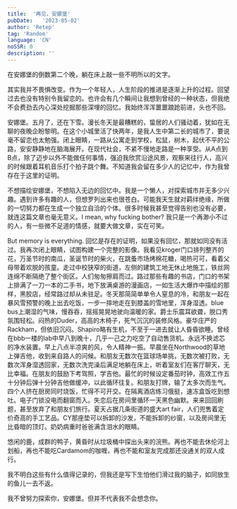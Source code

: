 ```yaml
---
title:  '再见，安娜堡'
pubDate:   '2023-05-02'
author: 'Retep' 
tag: 'Random'
language: 'CN'
noSSR: 0
description: ''
---
```


在安娜堡的倒数第二个晚，躺在床上敲一些不明所以的文字。

其实我并不畏惧改变。作为一个年轻人，人生阶段的推进是逐渐上升的过程。回望过去也没有特别令我留恋的。也许会有几个瞬间让我想到曾经的一种状态，但我绝不会费劲去内心深处挖掘那些深埋的回忆。我始终浑浑噩噩踉跄前进，头也不回。

安娜堡。五月了，还在下雪。漫长冬天是最糟糕的，蛰居的人们骚动着，犹如在无聊的夜晚企盼黎明。在这个小城里活了快两年，是我人生中第二长的城市了，要说毫不留恋也太勉强。闭上眼睛，一路从公寓走到学校，松鼠，树木，起伏不平的公路，安安静静地在脑海展开。在现代社会，不紧不慢地走路是一种享受。从A点到B点，除了迈步以外不能做任何事情，强迫我欣赏沿途风景，观察来往行人，高兴的时候跟着耳机音乐打个拍子跳个舞。不知道我会留在多少人的记忆中，作为我曾存在于这里的证明。

不想描绘安娜堡，不想陷入无边的回忆中。我是一个懒人，对探索城市并无多少兴趣。遇到许多有趣的人，但想罗列出来也很苍白。可能我天生就对羁绊绝缘，所做的一切努力都在生成一个独立自洽的个体。很多时候我甚至觉得告别也没有必要，就连这篇文章也毫无意义。I mean, why fucking bother? 我只是一个再渺小不过的人，有一些微不足道的情感，就要大做文章，实在可笑。

But memory is everything. 回忆是存在的证明，如果没有回忆，那就如同没有活过。我再次闭上眼睛，试图构建一个完整的影像。我看见kroger门口排列整齐的花，万圣节时的南瓜，圣诞节时的柴火，在跳蚤市场烤棉花糖，喝热可可，看着父母带着欢脱的孩童。走过中校狭窄的街道，左侧的建筑工地无休止地施工，铁丝网连绵不断隔绝了整个街区。人们匆匆擦肩而过。路过那些有趣的书店，门口的书架上排满了一刀一本的二手书，地下放满桌游的漫画店，一如生活大爆炸中描绘的那样，黑胶店，经常路过却从未驻足。冬天那简简单单令人窒息的冷，和朋友一起在暴风雪预警的晚上出去吃饭，一步一摔地走在到膝盖的雪地里，浑身湿透。blue bus上潮湿的气味，慢吞吞，摇摇晃晃地驶向温暖的家。爵士乐震耳欲聋，脱口秀氛围轻松。闷热的Duder，高高的木椅子，死气沉沉的装修风格。豪华庄严的Rackham，但依旧沉闷。Shapiro略有生机，不至于一进去就让人昏昏欲睡。曾经在bbb一楼的lab中早八到晚十，几乎一己之力吃空了自动售货机。永远不换滤芯的净水装置。早上八点半凉爽的风，令人精神一振。早晨坐在Northwood的草地上弹吉他，收到来自路人的问候。和朋友无数次在篮球场单挑，无数次被打败，无数次浑身湿透回家，无数次洗完澡后满足地躺在床上，听着室友们在客厅聊天，无比幸福。在朋友的鼓励下考驾照，学吉他。最忙的时候设定番茄时钟，高效工作五十分钟后弹十分钟吉他做缓冲，以此循环往复。和朋友打牌，输了太多次而生气。四个人挤在厨房同时烧饭，忙得不可开交。在隔离酒店练习俄挺，速冻盒饭吃到想吐。电子门锁没电而翻窗而入。失恋后在房间里循环一天黑色幽默。来来回回刷题，甚至放弃了和朋友们旅行。夏天占据几条街道的盛大art fair，人们兜售着定价奇高的手工艺品。CY那座垫可以拆卸的沙发，不能拆卸的纱窗，以及房间里无比昏暗的顶灯。奶奶病重时爸爸满含泪水的眼睛。

悠闲的鹿，成群的鸭子，黄昏时从垃圾桶中探出头来的浣熊。再也不能去休伦河上划船，再也不能吃Cardamom的咖喱，再也不能和室友完成那还没通关的双人成行。


我不明白这些有什么值得记录的，但我还是写下生怕他们滑过我的脑子，如同放生的鱼儿一去不返。

我不曾努力探索你，安娜堡。但并不代表我不会想念你。

